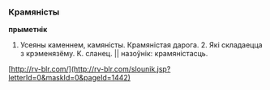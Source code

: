 ### Крамяністы
**прыметнік**

1. Усеяны каменнем, камяністы. Крамяністая дарога. 2. Які складаецца з крэменязёму. К. сланец. || назоўнік: крамяністасць.

<a rel="author">[http://rv-blr.com/](http://rv-blr.com/slounik.jsp?letterId=0&maskId=0&pageId=1442)</a>

